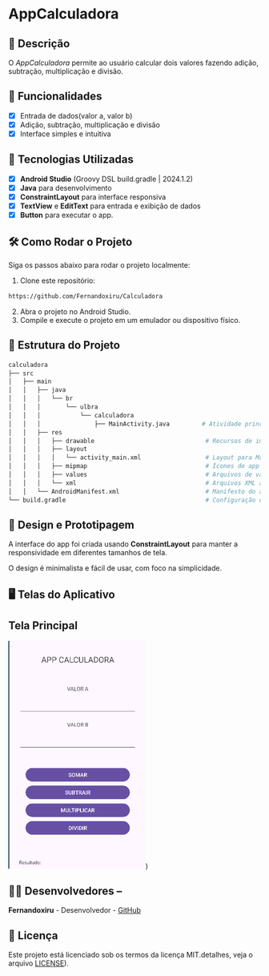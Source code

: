 # AppCalculadora

## 📱 Descrição
O *AppCalculadora* permite ao usuário calcular dois valores fazendo adição, subtração, multiplicação e divisão.

## 🔧 Funcionalidades
- [X] Entrada de dados(valor a, valor b)
- [X] Adição, subtração, multiplicação e divisão
- [X] Interface simples e intuitiva

 ## 🚀 Tecnologias Utilizadas
- [x] **Android Studio** (Groovy DSL build.gradle | 2024.1.2)
- [x] **Java** para desenvolvimento
- [x] **ConstraintLayout** para interface responsiva
- [x] **TextView** e **EditText** para entrada e exibição de dados
- [x] **Button** para executar o app.

## 🛠️ Como Rodar o Projeto

Siga os passos abaixo para rodar o projeto localmente:

1. Clone este repositório:
  ```bash
 https://github.com/Fernandoxiru/Calculadora

  ```

2. Abra o projeto no Android Studio.
3. Compile e execute o projeto em um emulador ou dispositivo físico.

## 📂 Estrutura do Projeto
```bash
calculadora
├── src
│   ├── main
│   │   ├── java
│   │   │   └── br
│   │   │       └── ulbra
│   │   │           └── calculadora
│   │   │               ├── MainActivity.java         # Atividade principal do aplicativo de calculadora
│   │   ├── res
│   │   │   ├── drawable                               # Recursos de imagem e ícones
│   │   │   ├── layout
│   │   │   │   └── activity_main.xml                  # Layout para MainActivity
│   │   │   ├── mipmap                                 # Ícones do app em várias resoluções
│   │   │   ├── values                                 # Arquivos de valores, como strings e styles
│   │   │   └── xml                                    # Arquivos XML adicionais, como definições de backup
│   │   └── AndroidManifest.xml                        # Manifesto do aplicativo
└── build.gradle                                       # Configuração do Gradle


```

## 🎨 Design e Prototipagem
 
A interface do app foi criada usando **ConstraintLayout** para manter a responsividade em diferentes tamanhos de tela.
 
O design é minimalista e fácil de usar, com foco na simplicidade.

 ## 🖥️ Telas do Aplicativo

## **Tela Principal**
![image](https://github.com/Fernandoxiru/Calculadora/blob/master/assets/telaprincipal.png))

## 👨‍💻 Desenvolvedores –

**Fernandoxiru** - Desenvolvedor - [GitHub](https://github.com/Fernandoxiru)
  
  ## 📄 Licença
  Este projeto está licenciado sob os termos da licença MIT.detalhes, veja o arquivo [LICENSE](https://github.com/Fernandoxiru/Calculadora/blob/master/LICENCE)). 
